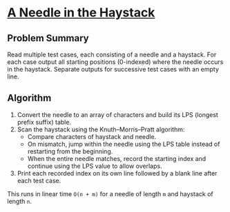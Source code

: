 # [A Needle in the Haystack](https://www.spoj.com/problems/NHAY/)

## Problem Summary
Read multiple test cases, each consisting of a needle and a haystack. For each case output all starting positions (0-indexed) where the needle occurs in the haystack. Separate outputs for successive test cases with an empty line.

## Algorithm
1. Convert the needle to an array of characters and build its LPS (longest prefix suffix) table.
2. Scan the haystack using the Knuth–Morris–Pratt algorithm:
   - Compare characters of haystack and needle.
   - On mismatch, jump within the needle using the LPS table instead of restarting from the beginning.
   - When the entire needle matches, record the starting index and continue using the LPS value to allow overlaps.
3. Print each recorded index on its own line followed by a blank line after each test case.

This runs in linear time `O(n + m)` for a needle of length `m` and haystack of length `n`.

